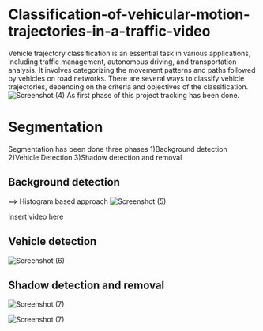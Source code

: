# Classification-of-vehicular-motion-trajectories-in-a-traffic-video
Vehicle trajectory classification is an essential task in various applications, including traffic management, autonomous driving, and transportation analysis. It involves categorizing the movement patterns and paths followed by vehicles on road networks. There are several ways to classify vehicle trajectories, depending on the criteria and objectives of the classification. 
![Screenshot (4)](https://github.com/yaswanth0209/Classification-of-vehicular-motion-trajectories-in-a-traffic-video/assets/143112500/04d8d85d-6458-4e9f-8781-699b4ba40f31)
As first phase of this project tracking has been done.
# Segmentation
Segmentation has been done three phases
1)Background detection
2)Vehicle Detection
3)Shadow detection and removal
## Background detection
==> Histogram based approach
![Screenshot (5)](https://github.com/yaswanth0209/Classification-of-vehicular-motion-trajectories-in-a-traffic-video/assets/143112500/360416a4-47e1-4db6-9d20-bb799aeb0d97)

Insert video here
## Vehicle detection
![Screenshot (6)](https://github.com/yaswanth0209/Classification-of-vehicular-motion-trajectories-in-a-traffic-video/assets/143112500/76a49754-9351-4cb2-bd05-410eb20e711d)

## Shadow detection and removal
![Screenshot (7)](https://github.com/yaswanth0209/Classification-of-vehicular-motion-trajectories-in-a-traffic-video/assets/143112500/800e4547-9a58-4e42-93be-2ee6d13cb395)

![Screenshot (7)](https://github.com/yaswanth0209/Classification-of-vehicular-motion-trajectories-in-a-traffic-video/assets/143112500/144619c7-399c-4fbc-9ffb-a4ec11bb302c)
